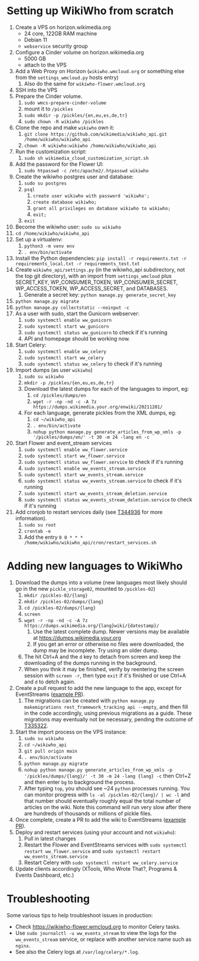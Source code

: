 # Setting up WikiWho from scratch

1. Create a VPS on horizon.wikimedia.org
   * 24 core, 122GB RAM machine
   * Debian 11
   * `webservice` security group
2. Configure a Cinder volume on horizon.wikimedia.org
   * 5000 GB
   * attach to the VPS
3. Add a Web Proxy on Horizon (`wikiwho.wmcloud.org` or something else from the `settings_wmcloud.py` hosts entry)
   1. Also do the same for `wikiwho-flower.wmcloud.org`
4. SSH into the VPS
5. Prepare the Cinder volume.
   1. `sudo wmcs-prepare-cinder-volume`
   2. mount it to `/pickles`
   3. `sudo mkdir -p /pickles/{en,eu,es,de,tr}`
   4. `sudo chown -R wikiwho /pickles`
6. Clone the repo and make `wikiwho` own it:
   1. `git clone https://github.com/wikimedia/wikiwho_api.git /home/wikiwho/wikiwho_api`
   2. `chown -R wikiwho:wikiwho /home/wikiwho/wikiwho_api`
7. Run the customization script:
   1. `sudo sh wikimedia_cloud_customization_script.sh`
8. Add the password for the Flower UI:
   1. `sudo htpasswd -c /etc/apache2/.htpasswd wikiwho`
9. Create the wikiwho postgres user and database:
   1. `sudo su postgres`
   2. `psql`
      1. `create user wikiwho with password 'wikiwho';`
      2. `create database wikiwho;`
      3. `grant all privileges on database wikiwho to wikiwho;`
      4. `exit;`
   3. `exit`
10. Become the wikiwho user: `sudo su wikiwho`
11. `cd /home/wikiwho/wikiwho_api`
12. Set up a virtualenv:
    1. `python3 -m venv env`
    2. `. env/bin/activate`
13. Install the Python dependencies: `pip install -r requirements.txt -r requirements_local.txt -r requirements_test.txt`
14. Create `wikiwho_api/settings.py` (in the wikiwho_api subdirectory, not the top git directory), with an import from `settings_wmcloud` plus SECRET_KEY, WP_CONSUMER_TOKEN, WP_CONSUMER_SECRET, WP_ACCESS_TOKEN, WP_ACCESS_SECRET, and DATABASES.
     1. Generate a secret key: `python manage.py generate_secret_key`
15. `python manage.py migrate`
16. `python manage.py collectstatic --noinput -c`
17. As a user with sudo, start the Gunicorn webserver:
    1.  `sudo systemctl enable ww_gunicorn`
    2.  `sudo systemctl start ww_gunicorn`
    3.  `sudo systemctl status ww_gunicorn` to check if it's running
    4.  API and homepage should be working now.
18. Start Celery:
    1.  `sudo systemctl enable ww_celery`
    2.  `sudo systemctl start ww_celery`
    3.  `sudo systemctl status ww_celery` to check if it's running
19. Import dumps (as user `wikiwho`)
    1.  `sudo su wikiwho`
    2.  `mkdir -p /pickles/{en,eu,es,de,tr}`
    3.  Download the latest dumps for each of the languages to import, eg:
        1.  `cd /pickles/dumps/en`
        2.  `wget -r -np -nd -c -A 7z https://dumps.wikimedia.your.org/enwiki/20211201/`
    4.  For each language, generate pickles from the XML dumps, eg:
        1.  `cd ~/wikiwho_api`
        2.  `. env/bin/activate`
        3.  `nohup python manage.py generate_articles_from_wp_xmls -p '/pickles/dumps/en/' -t 30 -m 24 -lang en -c`
20. Start Flower and event_stream services
    1.  `sudo systemctl enable ww_flower.service`
    2.  `sudo systemctl start ww_flower.service`
    3.  `sudo systemctl status ww_flower.service` to check if it's running
    4.  `sudo systemctl enable ww_events_stream.service`
    5.  `sudo systemctl start ww_events_stream.service`
    6.  `sudo systemctl status ww_events_stream.service` to check if it's running
    7.  `sudo systemctl start ww_events_stream_deletion.service`
    8.  `sudo systemctl status ww_events_stream_deletion.service` to check if it's running
21. Add cronjob to restart services daily (see [T344936](https://phabricator.wikimedia.org/T344936)
    for more information).
    1.  `sudo su root`
    2.  `crontab -e`
    3.  Add the entry `0 0 * * * /home/wikiwho/wikiwho_api/cron/restart_services.sh`

# Adding new languages to WikiWho

1. Download the dumps into a volume (new languages most likely should go in the new `pickle_storage02`, mounted to `/pickles-02`)
    1. `mkdir /pickles-02/{lang}`
    2. `mkdir /pickles-02/dumps/{lang}`
    3. `cd /pickles-02/dumps/{lang}`
    4. `screen`
    5. `wget -r -np -nd -c -A 7z https://dumps.wikimedia.org/{lang}wiki/{datestamp}/`
        1. Use the latest complete dump. Newer versions may be available at https://dumps.wikimedia.your.org
        2. If you get an error or otherwise no files were downloaded, the dump may be incomplete. Try using an older dump.
    6. The hit Ctrl+A and the `d` key to detach from screen and keep the downloading of the dumps running in the background.
    7. When you thnk it may be finished, verify by reentering the screen session with `screen -r`, then type `exit` if it's finished or use Ctrl+A and `d` to detch again.
2. Create a pull request to add the new language to the app, except for EventStreams ([example PR](https://github.com/wikimedia/wikiwho_api/pull/8)).
    1. The migrations can be created with `python manage.py makemigrations rest_framework_tracking api --empty`, and then fill in the code accordingly, using previous migrations as a guide. These migrations may eventually not be necessary, pending the outcome of [T335322](https://phabricator.wikimedia.org/T335322).
3. Start the import process on the VPS instance:
    1. `sudo su wikiwho`
    2. `cd ~/wikiwho_api`
    3. `git pull origin main`
    4. `. env/bin/activate`
    5. `python manage.py migrate`
    6. `nohup python manage.py generate_articles_from_wp_xmls -p '/pickles/dumps/{lang}/' -t 30 -m 24 -lang {lang} -c` then Ctrl+Z and then enter `bg` to background the process.
    7. After typing `top`, you should see ~24 `python` processes running. You can monitor progress with `ls -al /pickles-02/{lang}/ | wc -l` and that number should eventually roughly equal the total number of articles on the wiki. Note this command will run very slow after there are hundreds of thousands or millions of pickle files.
4.  Once complete, create a PR to add the wiki to EventStreams ([example PR](https://github.com/wikimedia/wikiwho_api/pull/7)).
5.  Deploy and restart services (using your account and not `wikiwho`):
       1. Pull in latest changes
       2. Restart the Flower and EventStreams services with `sudo systemctl restart ww_flower.service` and `sudo systemctl restart ww_events_stream.service`
       3. Restart Celery with `sudo systemctl restart ww_celery.service`
6.  Update clients accordingly (XTools, Who Wrote That?, Programs & Events Dashboard, etc.)

# Troubleshooting

Some various tips to help troubleshoot issues in production:

* Check https://wikiwho-flower.wmcloud.org to monitor Celery tasks.
* Use `sudo journalctl -u ww_events_stream` to view the logs for the `ww_events_stream`
  service, or replace with another service name such as `nginx`.
* See also the Celery logs at `/var/log/celery/*.log`.
